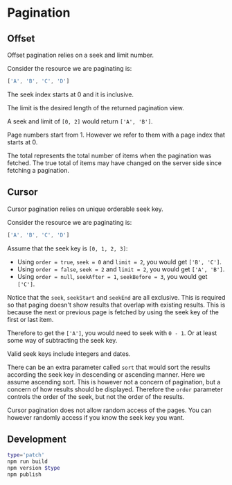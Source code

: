 # Pagination

## Offset

Offset pagination relies on a seek and limit number.

Consider the resource we are paginating is:

```ts
['A', 'B', 'C', 'D']
```

The seek index starts at 0 and it is inclusive.

The limit is the desired length of the returned pagination view.

A seek and limit of `[0, 2]` would return `['A', 'B']`.

Page numbers start from 1. However we refer to them with a page index that starts at 0.

The total represents the total number of items when the pagination was fetched. The true total of items may have changed on the server side since fetching a pagination.

## Cursor

Cursor pagination relies on unique orderable seek key.

Consider the resource we are paginating is:

```ts
['A', 'B', 'C', 'D']
```

Assume that the seek key is `[0, 1, 2, 3]`:

* Using `order = true`, `seek = 0` and `limit = 2`, you would get `['B', 'C']`.
* Using `order = false`, `seek = 2` and `limit = 2`, you would get `['A', 'B']`.
* Using `order = null`, `seekAfter = 1`, `seekBefore = 3`, you would get `['C']`.

Notice that the `seek`, `seekStart` and `seekEnd` are all exclusive. This is required so that paging doesn't show results that overlap with existing results. This is because the next or previous page is fetched by using the seek key of the first or last item.

Therefore to get the `['A']`, you would need to seek with `0 - 1`. Or at least some way of subtracting the seek key.

Valid seek keys include integers and dates.

There can be an extra parameter called `sort` that would sort the results according the seek key in descending or ascending manner. Here we assume ascending sort. This is however not a concern of pagination, but a concern of how results should be displayed. Therefore the `order` parameter controls the order of the seek, but not the order of the results.

Cursor pagination does not allow random access of the pages. You can however randomly access if you know the seek key you want.

## Development

```sh
type='patch'
npm run build
npm version $type
npm publish
```
